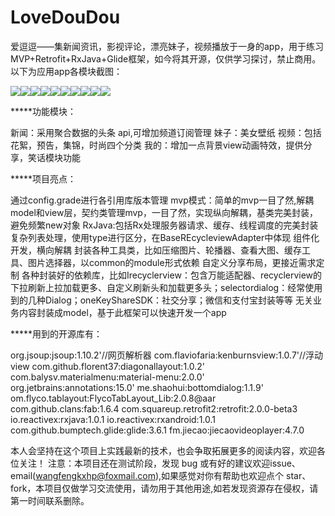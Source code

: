 # LoveDouDou
爱逗逗——集新闻资讯，影视评论，漂亮妹子，视频播放于一身的app，用于练习MVP+Retrofit+RxJava+Glide框架，如今将其开源，仅供学习探讨，禁止商用。
以下为应用app各模块截图：

![](https://github.com/wangfeng19930909/LoveDouDou/blob/master/screentshot/1.png)![](https://github.com/wangfeng19930909/LoveDouDou/blob/master/screentshot/2.png)![](https://github.com/wangfeng19930909/LoveDouDou/blob/master/screentshot/3.png)![](https://github.com/wangfeng19930909/LoveDouDou/blob/master/screentshot/4.png)![](https://github.com/wangfeng19930909/LoveDouDou/blob/master/screentshot/5.png)![](https://github.com/wangfeng19930909/LoveDouDou/blob/master/screentshot/6.png)![](https://github.com/wangfeng19930909/LoveDouDou/blob/master/screentshot/7.png)![](https://github.com/wangfeng19930909/LoveDouDou/blob/master/screentshot/8.png)![](https://github.com/wangfeng19930909/LoveDouDou/blob/master/screentshot/9.png)![](https://github.com/wangfeng19930909/LoveDouDou/blob/master/screentshot/10.png)

*****功能模块：

新闻：采用聚合数据的头条 api,可增加频道订阅管理
妹子：美女壁纸
视频：包括花絮，预告，集锦，时尚四个分类
我的：增加一点背景view动画特效，提供分享，笑话模块功能

*****项目亮点：

通过config.grade进行各引用库版本管理
mvp模式：简单的mvp一目了然,解耦model和view层，契约类管理mvp，一目了然，实现纵向解耦，基类完美封装，避免频繁new对象
RxJava:包括Rx处理服务器请求、缓存、线程调度的完美封装
复杂列表处理，使用type进行区分，在BaseREcycleviewAdapter中体现
组件化开发，横向解耦
封装各种工具类，比如压缩图片、轮播器、查看大图、缓存工具、图片选择器，以common的module形式依赖
自定义分享布局，更接近需求定制
各种封装好的依赖库，比如Irecyclerview：包含万能适配器、recyclerview的下拉刷新上拉加载更多、自定义刷新头和加载更多头；selectordialog：经常使用到的几种Dialog；oneKeyShareSDK：社交分享；微信和支付宝封装等等
无关业务内容封装成model，基于此框架可以快速开发一个app

*****用到的开源库有：

org.jsoup:jsoup:1.10.2'//网页解析器
com.flaviofaria:kenburnsview:1.0.7'//浮动view
com.github.florent37:diagonallayout:1.0.2'
com.balysv.materialmenu:material-menu:2.0.0'
org.jetbrains:annotations:15.0'
me.shaohui:bottomdialog:1.1.9'
om.flyco.tablayout:FlycoTabLayout_Lib:2.0.8@aar
com.github.clans:fab:1.6.4
com.squareup.retrofit2:retrofit:2.0.0-beta3
io.reactivex:rxjava:1.0.1
io.reactivex:rxandroid:1.0.1
com.github.bumptech.glide:glide:3.6.1
fm.jiecao:jiecaovideoplayer:4.7.0

本人会坚持在这个项目上实践最新的技术，也会争取拓展更多的阅读内容，欢迎各位关注！ 注意：本项目还在测试阶段，发现 bug 或有好的建议欢迎issue、email(wangfengkxhp@foxmail.com),如果感觉对你有帮助也欢迎点个 star、fork，本项目仅做学习交流使用，请勿用于其他用途,如若发现资源存在侵权，请第一时间联系删除。
